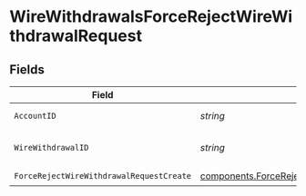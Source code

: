 # WireWithdrawalsForceRejectWireWithdrawalRequest


## Fields

| Field                                                                                                                  | Type                                                                                                                   | Required                                                                                                               | Description                                                                                                            | Example                                                                                                                |
| ---------------------------------------------------------------------------------------------------------------------- | ---------------------------------------------------------------------------------------------------------------------- | ---------------------------------------------------------------------------------------------------------------------- | ---------------------------------------------------------------------------------------------------------------------- | ---------------------------------------------------------------------------------------------------------------------- |
| `AccountID`                                                                                                            | *string*                                                                                                               | :heavy_check_mark:                                                                                                     | The account id.                                                                                                        | 01H8FB90ZRRFWXB4XC2JPJ1D4Y                                                                                             |
| `WireWithdrawalID`                                                                                                     | *string*                                                                                                               | :heavy_check_mark:                                                                                                     | The wireWithdrawal id.                                                                                                 | 20230817000319                                                                                                         |
| `ForceRejectWireWithdrawalRequestCreate`                                                                               | [components.ForceRejectWireWithdrawalRequestCreate](../../models/components/forcerejectwirewithdrawalrequestcreate.md) | :heavy_check_mark:                                                                                                     | N/A                                                                                                                    |                                                                                                                        |